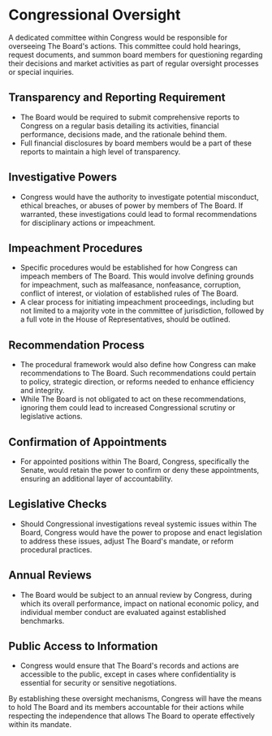 # Congressional Oversight

A dedicated committee within Congress would be responsible for overseeing The
Board's actions. This committee could hold hearings, request documents, and
summon board members for questioning regarding their decisions and market
activities as part of regular oversight processes or special inquiries.

## Transparency and Reporting Requirement

- The Board would be required to submit comprehensive reports to Congress on a
  regular basis detailing its activities, financial performance, decisions made,
  and the rationale behind them.
- Full financial disclosures by board members would be a part of these reports
  to maintain a high level of transparency.

## Investigative Powers

- Congress would have the authority to investigate potential misconduct, ethical
  breaches, or abuses of power by members of The Board. If warranted, these
  investigations could lead to formal recommendations for disciplinary actions
  or impeachment.

## Impeachment Procedures

- Specific procedures would be established for how Congress can impeach members
  of The Board. This would involve defining grounds for impeachment, such as
  malfeasance, nonfeasance, corruption, conflict of interest, or violation of
  established rules of The Board.
- A clear process for initiating impeachment proceedings, including but not
  limited to a majority vote in the committee of jurisdiction, followed by a
  full vote in the House of Representatives, should be outlined.

## Recommendation Process

- The procedural framework would also define how Congress can make
  recommendations to The Board. Such recommendations could pertain to policy,
  strategic direction, or reforms needed to enhance efficiency and integrity.
- While The Board is not obligated to act on these recommendations, ignoring
  them could lead to increased Congressional scrutiny or legislative actions.

## Confirmation of Appointments

- For appointed positions within The Board, Congress, specifically the Senate,
  would retain the power to confirm or deny these appointments, ensuring an
  additional layer of accountability.

## Legislative Checks

- Should Congressional investigations reveal systemic issues within The Board,
  Congress would have the power to propose and enact legislation to address
  these issues, adjust The Board's mandate, or reform procedural practices.

## Annual Reviews

- The Board would be subject to an annual review by Congress, during which its
  overall performance, impact on national economic policy, and individual member
  conduct are evaluated against established benchmarks.

## Public Access to Information

- Congress would ensure that The Board's records and actions are accessible to
  the public, except in cases where confidentiality is essential for security or
  sensitive negotiations.

By establishing these oversight mechanisms, Congress will have the means to hold
The Board and its members accountable for their actions while respecting the
independence that allows The Board to operate effectively within its mandate.
